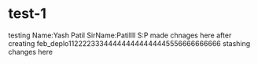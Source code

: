# test-1
testing
Name:Yash Patil
SirName:Patillll
S:P
made chnages here after creating feb_deplo112222333444444444444445556666666666
stashing changes here
